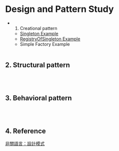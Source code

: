 ﻿# Design and Pattern Study

- 1. Creational pattern
	- [Singleton Example](https://github.com/changemyminds/Design-and-Pattern/tree/master/Singleton/src/com/company)
	- [RegistryOfSingleton Example](https://github.com/changemyminds/Design-and-Pattern/tree/master/RegistryOfSingleton/src)
	- Simple Factory Example
<br><br>

## 2. Structural pattern
<br><br>

## 3. Behavioral pattern
<br><br>

## 4. Reference
[非關語言：設計模式](https://openhome.cc/Gossip/DesignPattern/)




